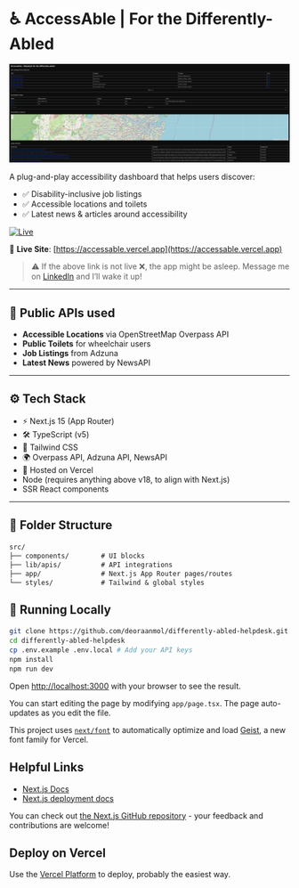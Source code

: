 # ♿ AccessAble | For the Differently-Abled

![screenshot](public/accessable_snapshot.png)

A plug-and-play accessibility dashboard that helps users discover:
- ✅ Disability-inclusive job listings
- ✅ Accessible locations and toilets
- ✅ Latest news & articles around accessibility


[![Live](https://img.shields.io/website?url=https%3A%2F%2Faccessable.vercel.app&label=Live&style=flat-square&color=green)](https://accessable.vercel.app/)

🔗 **Live Site**: [https://accessable.vercel.app](https://accessable.vercel.app)

> ⚠️ If the above link is not live ❌, the app might be asleep. Message me on [LinkedIn](https://www.linkedin.com/in/anmoldeora) and I’ll wake it up!

---

## 🧩 Public APIs used

- **Accessible Locations** via OpenStreetMap Overpass API
- **Public Toilets** for wheelchair users
- **Job Listings** from Adzuna
- **Latest News** powered by NewsAPI

---

## ⚙️ Tech Stack

- ⚡ Next.js 15 (App Router)
- 🛠 TypeScript (v5)
- 🎨 Tailwind CSS
- 🌍 Overpass API, Adzuna API, NewsAPI
- 🚀 Hosted on Vercel
- Node (requires anything above v18, to align with Next.js)
- SSR React components

---

## 📁 Folder Structure
```plaintext
src/
├── components/        # UI blocks
├── lib/apis/          # API integrations
├── app/               # Next.js App Router pages/routes
└── styles/            # Tailwind & global styles
```

## 🧪 Running Locally

```bash
git clone https://github.com/deoraanmol/differently-abled-helpdesk.git
cd differently-abled-helpdesk
cp .env.example .env.local # Add your API keys
npm install
npm run dev
```

Open [http://localhost:3000](http://localhost:3000) with your browser to see the result.

You can start editing the page by modifying `app/page.tsx`. The page auto-updates as you edit the file.

This project uses [`next/font`](https://nextjs.org/docs/app/building-your-application/optimizing/fonts) to automatically optimize and load [Geist](https://vercel.com/font), a new font family for Vercel.

## Helpful Links
- [Next.js Docs](https://nextjs.org/docs)
- [Next.js deployment docs](https://nextjs.org/docs/app/building-your-application/deploying)

You can check out [the Next.js GitHub repository](https://github.com/vercel/next.js) - your feedback and contributions are welcome!

## Deploy on Vercel

Use the [Vercel Platform](https://vercel.com/new?utm_medium=default-template&filter=next.js&utm_source=create-next-app&utm_campaign=create-next-app-readme) to deploy, probably the easiest way.
